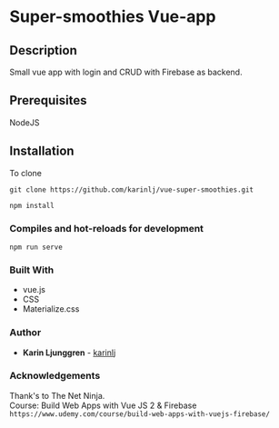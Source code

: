 # Super-smoothies Vue-app

## Description

Small vue app with login and CRUD with Firebase as backend.

## Prerequisites

NodeJS

## Installation

To clone

`git clone https://github.com/karinlj/vue-super-smoothies.git`

```
npm install
```

### Compiles and hot-reloads for development

```
npm run serve
```

### Built With

- vue.js
- CSS
- Materialize.css

### Author

- **Karin Ljunggren** - [karinlj](https://github.com/karinlj)

### Acknowledgements

Thank's to The Net Ninja.  
Course: Build Web Apps with Vue JS 2 & Firebase  
`https://www.udemy.com/course/build-web-apps-with-vuejs-firebase/`
